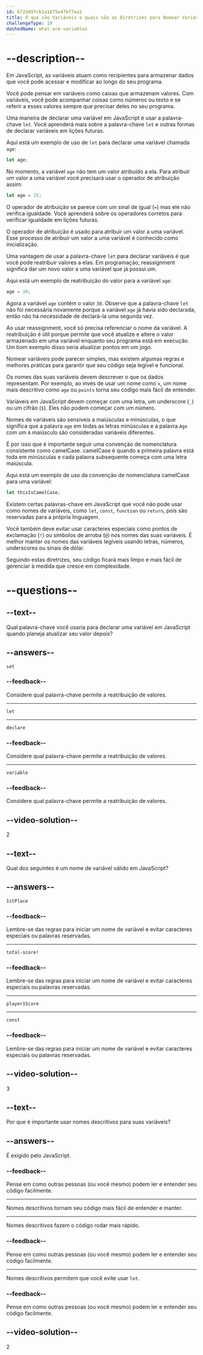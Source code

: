 ```yaml
---
id: 672d497cb1a1675e47bf7ea1
title: O que são Variáveis e quais são as Diretrizes para Nomear Variáveis em JavaScript?
challengeType: 19
dashedName: what-are-variables
---
```


# --description--

Em JavaScript, as variáveis atuam como recipientes para armazenar dados que você pode acessar e modificar ao longo do seu programa.

Você pode pensar em variáveis como caixas que armazenam valores. Com variáveis, você pode acompanhar coisas como números ou texto e se referir a esses valores sempre que precisar deles no seu programa.

Uma maneira de declarar uma variável em JavaScript é usar a palavra-chave `let`. Você aprenderá mais sobre a palavra-chave `let` e outras formas de declarar variáveis em lições futuras.

Aqui está um exemplo de uso de `let` para declarar uma variável chamada `age`:

```js
let age;
```

No momento, a variável `age` não tem um valor atribuído a ela. Para atribuir um valor a uma variável você precisará usar o operador de atribuição assim:

```js
let age = 25;
```

O operador de atribuição se parece com um sinal de igual (`=`) mas ele não verifica igualdade. Você aprenderá sobre os operadores corretos para verificar igualdade em lições futuras.

O operador de atribuição é usado para atribuir um valor a uma variável. Esse processo de atribuir um valor a uma variável é conhecido como inicialização.

Uma vantagem de usar a palavra-chave `let` para declarar variáveis é que você pode reatribuir valores a elas. Em programação, reassignment significa dar um novo valor a uma variável que já possui um.

Aqui está um exemplo de reatribuição do valor para a variável `age`:

```js
age = 30;
```

Agora a variável `age` contém o valor `30`. Observe que a palavra-chave `let` não foi necessária novamente porque a variável `age` já havia sido declarada, então não há necessidade de declará-la uma segunda vez.

Ao usar reassignment, você só precisa referenciar o nome da variável. A reatribuição é útil porque permite que você atualize e altere o valor armazenado em uma variável enquanto seu programa está em execução. Um bom exemplo disso seria atualizar pontos em um jogo.

Nomear variáveis pode parecer simples, mas existem algumas regras e melhores práticas para garantir que seu código seja legível e funcional.

Os nomes das suas variáveis devem descrever o que os dados representam. Por exemplo, ao invés de usar um nome como `x`, um nome mais descritivo como `age` ou `points` torna seu código mais fácil de entender.

Variáveis em JavaScript devem começar com uma letra, um underscore (`_`) ou um cifrão (`$`). Eles não podem começar com um número.

Nomes de variáveis são sensíveis a maiúsculas e minúsculas, o que significa que a palavra `age` em todas as letras minúsculas e a palavra `Age` com um `A` maiúsculo são consideradas variáveis diferentes.

É por isso que é importante seguir uma convenção de nomenclatura consistente como camelCase. camelCase é quando a primeira palavra está toda em minúsculas e cada palavra subsequente começa com uma letra maiúscula.

Aqui está um exemplo de uso da convenção de nomenclatura camelCase para uma variável:

```js
let thisIsCamelCase;
```

Existem certas palavras-chave em JavaScript que você não pode usar como nomes de variáveis, como `let`, `const`, `function` ou `return`, pois são reservadas para a própria linguagem.

Você também deve evitar usar caracteres especiais como pontos de exclamação (`!`) ou símbolos de arroba (`@`) nos nomes das suas variáveis. É melhor manter os nomes das variáveis legíveis usando letras, números, underscores ou sinais de dólar.

Seguindo estas diretrizes, seu código ficará mais limpo e mais fácil de gerenciar à medida que cresce em complexidade.

# --questions--

## --text--

Qual palavra-chave você usaria para declarar uma variável em JavaScript quando planeja atualizar seu valor depois?

## --answers--

`set`

### --feedback--

Considere qual palavra-chave permite a reatribuição de valores.

---

`let`

---

`declare`

### --feedback--

Considere qual palavra-chave permite a reatribuição de valores.

---

`variable`

### --feedback--

Considere qual palavra-chave permite a reatribuição de valores.

## --video-solution--

2

## --text--

Qual dos seguintes é um nome de variável válido em JavaScript?

## --answers--

`1stPlace`

### --feedback--

Lembre-se das regras para iniciar um nome de variável e evitar caracteres especiais ou palavras reservadas.

---

`total-score!`

### --feedback--

Lembre-se das regras para iniciar um nome de variável e evitar caracteres especiais ou palavras reservadas.

---

`player1Score`

---

`const`

### --feedback--

Lembre-se das regras para iniciar um nome de variável e evitar caracteres especiais ou palavras reservadas.

## --video-solution--

3

## --text--

Por que é importante usar nomes descritivos para suas variáveis?

## --answers--

É exigido pelo JavaScript.

### --feedback--

Pense em como outras pessoas (ou você mesmo) podem ler e entender seu código facilmente.

---

Nomes descritivos tornam seu código mais fácil de entender e manter.

---

Nomes descritivos fazem o código rodar mais rápido.

### --feedback--

Pense em como outras pessoas (ou você mesmo) podem ler e entender seu código facilmente.

---

Nomes descritivos permitem que você evite usar `let`.

### --feedback--

Pense em como outras pessoas (ou você mesmo) podem ler e entender seu código facilmente.

## --video-solution--

2
